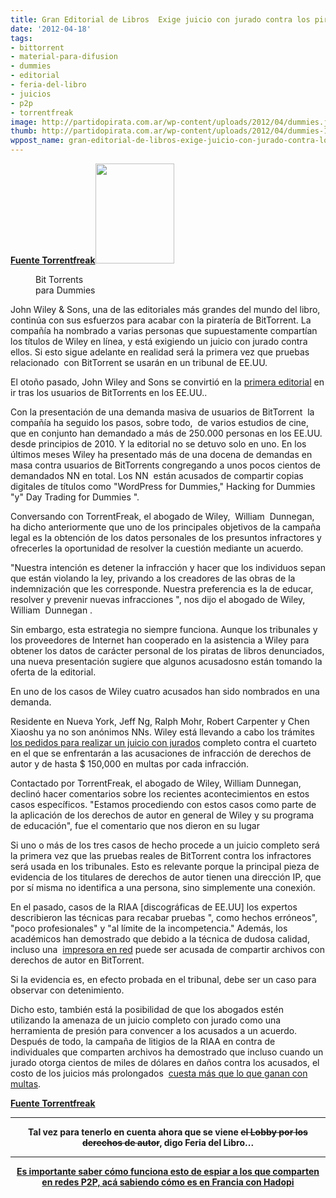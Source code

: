 ```yaml
---
title: Gran Editorial de Libros  Exige juicio con jurado contra los piratas de BitTorrent
date: '2012-04-18'
tags:
- bittorrent
- material-para-difusion
- dummies
- editorial
- feria-del-libro
- juicios
- p2p
- torrentfreak
image: http://partidopirata.com.ar/wp-content/uploads/2012/04/dummies.jpg
thumb: http://partidopirata.com.ar/wp-content/uploads/2012/04/dummies-126x150.jpg
wppost_name: gran-editorial-de-libros-exige-juicio-con-jurado-contra-los-piratas-de-bittorrent
---
```


<strong><a href="https://torrentfreak.com/major-book-publisher-demands-jury-trial-against-bittorrent-pirates-120418/" target="_blank">Fuente Torrentfreak</a></strong><a href="http://partidopirata.com.ar/wp-content/uploads/2012/04/dummies.jpg"><img class="size-full wp-image-4103 alignright" title="dummies" src="http://partidopirata.com.ar/wp-content/uploads/2012/04/dummies.jpg" alt="" width="126" height="160" /></a>
<div class="mceTemp"><dl id="attachment_4103" class="wp-caption alignright" style="width: 136px;"><dd class="wp-caption-dd">Bit Torrents para Dummies</dd></dl></div>
John Wiley &amp; Sons, una de las editoriales más grandes del mundo del libro, continúa con sus esfuerzos para acabar con la piratería de BitTorrent. La compañía ha nombrado a varias personas que supuestamente compartían los títulos de Wiley en línea, y está exigiendo un juicio con jurado contra ellos. Si esto sigue adelante en realidad será la primera vez que pruebas  relacionado  con BitTorrent se usarán en un tribunal de EE.UU.

El otoño pasado, John Wiley and Sons se convirtió en la <a href="http://torrentfreak.com/major-book-publisher-files-mass-bittorrent-lawsuit-111031/">primera editorial</a> en ir tras los usuarios de BitTorrents en los EE.UU..

Con la presentación de una demanda masiva de usuarios de BitTorrent  la compañía ha seguido los pasos, sobre todo,  de varios estudios de cine, que en conjunto han demandado a más de 250.000 personas en los EE.UU. desde principios de 2010. Y la editorial no se detuvo solo en uno.
En los últimos meses Wiley ha presentado más de una docena de demandas en masa contra usuarios de BitTorrents congregando a unos pocos cientos de demandados NN en total. Los NN  están acusados ​​de compartir copias digitales de títulos como "WordPress for Dummies," Hacking for Dummies "y" Day Trading for Dummies ".

Conversando con TorrentFreak, el abogado de Wiley,  William  Dunnegan, ha dicho anteriormente que uno de los principales objetivos de la campaña legal es la obtención de los datos personales de los presuntos infractores y ofrecerles la oportunidad de resolver la cuestión mediante un acuerdo.

"Nuestra intención es detener la infracción y hacer que los individuos sepan que están violando la ley, privando a los creadores de las obras de la indemnización que les corresponde. Nuestra preferencia es la de educar, resolver y prevenir nuevas infracciones ", nos dijo el abogado de Wiley, William  Dunnegan .

Sin embargo, esta estrategia no siempre funciona. Aunque los tribunales y los proveedores de Internet han cooperado en la asistencia a Wiley para obtener los datos de carácter personal de los piratas de libros denunciados, una nueva presentación sugiere que algunos acusados ​​no están tomando la oferta de la editorial.

En uno de los casos de Wiley cuatro acusados ​​han sido nombrados en una demanda.

Residente en Nueva York, Jeff Ng, Ralph Mohr, Robert Carpenter y Chen Xiaoshu ya no son anónimos NNs. Wiley está llevando a cabo los trámites <a href="http://www.scribd.com/doc/89933488/Wileey-Trial">los pedidos para realizar un juicio con jurados</a> completo contra el cuarteto en el que se enfrentarán a las acusaciones de infracción de derechos de autor y de hasta $ 150,000 en multas por cada infracción.

Contactado por TorrentFreak, el abogado de Wiley, William Dunnegan, declinó hacer comentarios sobre los recientes acontecimientos en estos casos específicos. "Estamos procediendo con estos casos como parte de la aplicación de los derechos de autor en general de Wiley y su programa de educación", fue el comentario que nos dieron en su lugar

Si uno o más de los tres casos de hecho procede a un juicio completo será la primera vez que las pruebas reales de BitTorrent contra los infractores  será usada en los tribunales. Esto es relevante porque la principal pieza de evidencia de los titulares de derechos de autor tienen una dirección IP, que por sí misma no identifica a una persona, sino simplemente una conexión.

En el pasado, casos de la RIAA [discográficas de EE.UU] los expertos describieron las técnicas para recabar pruebas ", como hechos erróneos", "poco profesionales" y "al límite de la incompetencia." Además, los académicos han demostrado que debido a la técnica de dudosa calidad, incluso una  <a href="http://torrentfreak.com/study-reveals-reckless-anti-piracy-antics-080605/">impresora en red</a> puede ser acusada de compartir archivos con derechos de autor en BitTorrent.

Si Ia evidencia es, en efecto probada en el tribunal, debe ser un caso para observar con detenimiento.

Dicho esto, también está la posibilidad de que los abogados estén utilizando la amenaza de un juicio completo con jurado como una herramienta de presión para convencer a los acusados ​​a un acuerdo. Después de todo, la campaña de litigios de la RIAA en contra de individuales que comparten archivos ha demostrado que incluso cuando un jurado otorga cientos de miles de dólares en daños contra los acusados, el costo de los juicios más prolongados  <a href="http://torrentfreak.com/why-the-riaa-doesnt-mind-losing-money-on-lawsuits-100714/">cuesta más que lo que ganan con multas</a>.

<strong><a href="https://torrentfreak.com/major-book-publisher-demands-jury-trial-against-bittorrent-pirates-120418/" target="_blank">Fuente Torrentfreak</a></strong>

<hr />
<p style="text-align: center;"><strong>Tal vez para tenerlo en cuenta ahora que se viene <del datetime="2012-04-18T21:57:55+00:00">el Lobby por los derechos de autor</del>, digo Feria del Libro...
</strong></p>


<hr />
<p style="text-align: center;"><strong><a href="http://partidopirata.com.ar/2648/ahora-que-se-viene-la-criminalizacion-como-es-hadopi-en-francia-podcast">Es importante saber cómo funciona esto de espiar a los que comparten en redes P2P, acá sabiendo cómo es en Francia con Hadopi</a></strong></p>
